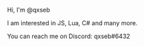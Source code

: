 Hi, I'm @qxseb

I am interested in JS, Lua, C# and many more.

You can reach me on Discord: qxseb#6432

<!---
qxseb/qxseb is a ✨ special ✨ repository because its `README.md` (this file) appears on your GitHub profile.
You can click the Preview link to take a look at your changes.
--->
